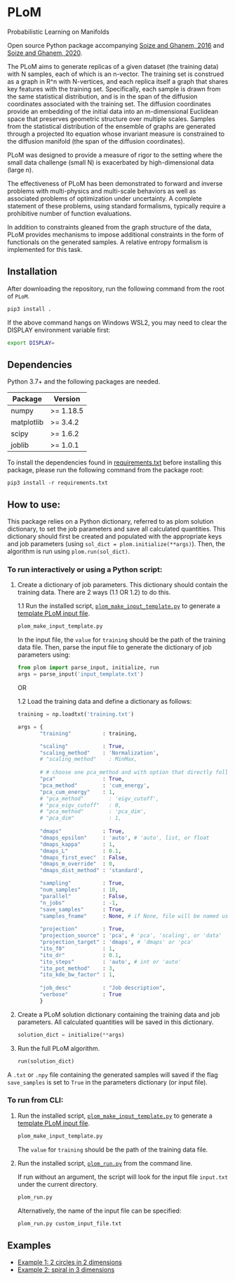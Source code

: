 # PLoM
Probabilistic Learning on Manifolds

Open source Python package accompanying [Soize and Ghanem, 2016](https://doi.org/10.1016/j.jcp.2016.05.044) and [Soize and Ghanem, 2020](https://doi.org/10.48550/arXiv.2002.12653).

The PLoM aims to generate replicas of a given dataset (the training data) with N samples, each of which is an n-vector.  The training set is construed as a graph in R^n with N-vertices, and each replica itself a graph that shares key features with the training set. Specifically, each sample is drawn from the same statistical distribution, and is in the span of the diffusion coordinates associated with the training set. The diffusion coordinates provide an embedding of the initial data into an m-dimensional Euclidean space that preserves geometric structure over multiple scales. Samples from the statistical distribution of the ensemble of graphs are generated through a projected Ito equation whose invariant measure is constrained to the diffusion manifold (the span of the diffusion coordinates).

PLoM was designed to provide a measure of rigor to the setting where the small data challenge (small N) is exacerbated by high-dimensional data (large n).

The effectiveness of PLoM has been demonstrated to forward and inverse problems with multi-physics and multi-scale behaviors as well as associated problems of optimization under uncertainty.  A complete statement of these problems, using standard formalisms, typically require a prohibitive number of function evaluations.

In addition to constraints gleaned from the graph structure of the data, PLoM provides mechanisms to impose additional constraints in the form of functionals on the generated samples. A relative entropy formalism is implemented for this task.


## Installation
After downloading the repository, run the following command from the root of `PLoM`.
```bash
pip3 install .
```
If the above command hangs on Windows WSL2, you may need to clear the DISPLAY environment variable first:
```bash
export DISPLAY=
```

## Dependencies
Python 3.7+ and the following packages are needed.

  Package     | Version  
--------------|-------------
  numpy       | >= 1.18.5
  matplotlib  | >= 3.4.2
  scipy       | >= 1.6.2
  joblib      | >= 1.0.1

To install the dependencies found in [requirements.txt](requirements.txt) before installing this package, please run the following command from the package root:

```shell
pip3 install -r requirements.txt
```

## How to use:
This package relies on a Python dictionary, referred to as plom solution dictionary, to set the job parameters and save all calculated quantities. This dictionary should first be created and populated with the appropriate keys and job parameters (using `sol_dict = plom.initialize(**args)`). Then, the algorithm is run using `plom.run(sol_dict)`.

### To run interactively or using a Python script:
1. Create a dictionary of job parameters. This dictionary should contain the training data. There are 2 ways (1.1 OR 1.2) to do this.

   1.1 Run the installed script, [`plom_make_input_template.py`](scripts/plom_make_input_template.py) to generate a [template PLoM input file](scripts/input_template.txt).
   ```bash
   plom_make_input_template.py
   ```
   In the input file, the `value` for `training` should be the path of the training data file.
   Then, parse the input file to generate the dictionary of job parameters using:
   ```python
   from plom import parse_input, initialize, run
   args = parse_input('input_template.txt')
   ```
   OR
   
   1.2 Load the training data and define a dictionary as follows:
   ```python
   training = np.loadtxt('training.txt')
   
   args = {
		  "training"          : training,

		  "scaling"           : True,
		  "scaling_method"    : 'Normalization',
		  # "scaling_method"    : MinMax,
		   
		  # # choose one pca_method and with option that directly follows it
		  "pca"               : True,
		  "pca_method"        : 'cum_energy',
		  "pca_cum_energy"    : 1,
		  # "pca_method"        : 'eigv_cutoff',
		  # "pca_eigv_cutoff"   : 0,
		  # "pca_method"        : 'pca_dim',
		  # "pca_dim"           : 1,
		  
		  "dmaps"             : True,
		  "dmaps_epsilon"     : 'auto', # 'auto', list, or float
		  "dmaps_kappa"       : 1,
		  "dmaps_L"           : 0.1,
		  "dmaps_first_evec"  : False,
		  "dmaps_m_override"  : 0,
		  "dmaps_dist_method" : 'standard',

		  "sampling"          : True,
		  "num_samples"       : 10,
		  "parallel"          : False,
		  "n_jobs"            : -1,
		  "save_samples"      : True,
		  "samples_fname"     : None, # if None, file will be named using job_desc_<savetime>.txt
		  
		  "projection"        : True,
		  "projection_source" : 'pca', # 'pca', 'scaling', or 'data'
		  "projection_target" : 'dmaps', # 'dmaps' or 'pca'
		  "ito_f0"            : 1,
		  "ito_dr"            : 0.1,
		  "ito_steps"         : 'auto', # int or 'auto'
		  "ito_pot_method"    : 3,
		  "ito_kde_bw_factor" : 1,
		  
		  "job_desc"          : "Job description",
		  "verbose"           : True
		  }
   ```

2. Create a PLoM solution dictionary containing the training data and job parameters. All calculated quantities will be saved in this dictionary.
    ```python
	solution_dict = initialize(**args)
	```

3. Run the full PLoM algorithm.
    ```python
	run(solution_dict)
	```

A `.txt` or `.npy` file containing the generated samples will saved if the flag `save_samples` is set to `True` in the parameters dictionary (or input file).

### To run from CLI:

1. Run the installed script, [`plom_make_input_template.py`](scripts/plom_make_input_template.py) to generate a [template PLoM input file](scripts/input_template.txt). 
   ```bash
   plom_make_input_template.py
   ```
   The `value` for `training` should be the path of the training data file.
   
2. Run the installed script, [`plom_run.py`](scripts/plom_run.py) from the command line.

   If run without an argument, the script will look for the input file `input.txt` under the current directory.
   ```bash
   plom_run.py
   ```
   Alternatively, the name of the input file can be specified:
   ```bash
   plom_run.py custom_input_file.txt
   ```

## Examples
* [Example 1: 2 circles in 2 dimensions](examples/circles2d/circles_script.ipynb)
* [Example 2: spiral in 3 dimensions](examples/spiral3d/spiral_script.ipynb)
